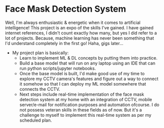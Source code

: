 # Face Mask Detection System

Well, I'm always enthusiastic & energetic when it comes to artificial intelligence! This project is an expo of the skills I've gained. I have gained internet references, I didn't count exactly how many, but yes I did refer to a lot of projects. Because, machine learning has never been something that I'd understand completely in the first go! Haha, gigs later...
* My project plan is basically:
    - Learn to implement ML & DL concepts by putting them into practice.
    - Build a base model that will run on any laptop using an IDE that can run python scripts/jupyter notebooks.
    - Once the base model is built, I'd make good use of my time to explore my CCTV camera's features and figure out a way to connect it somehow so that I can deploy my ML model somewhere that connects the CCTV.
    - Next steps include real-time implementation of the face mask detection system at my home with an integration of CCTV, mobile server/e-mail for notification purposes and automation ofcourse. I do not possess veteran skills in these fields as of now. But it's a challenge to myself to implement this real-time system as per my scheduled plan.
